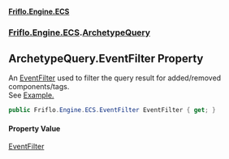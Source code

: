 #### [Friflo.Engine.ECS](index.md 'index')
### [Friflo.Engine.ECS](Friflo.Engine.ECS.md 'Friflo.Engine.ECS').[ArchetypeQuery](ArchetypeQuery.md 'Friflo.Engine.ECS.ArchetypeQuery')

## ArchetypeQuery.EventFilter Property

An [EventFilter](EventFilter.md 'Friflo.Engine.ECS.EventFilter') used to filter the query result for added/removed components/tags.<br/>
See <a href="https://github.com/friflo/Friflo.Json.Fliox/blob/main/Engine/README.md#eventfilter">Example.</a>

```csharp
public Friflo.Engine.ECS.EventFilter EventFilter { get; }
```

#### Property Value
[EventFilter](EventFilter.md 'Friflo.Engine.ECS.EventFilter')